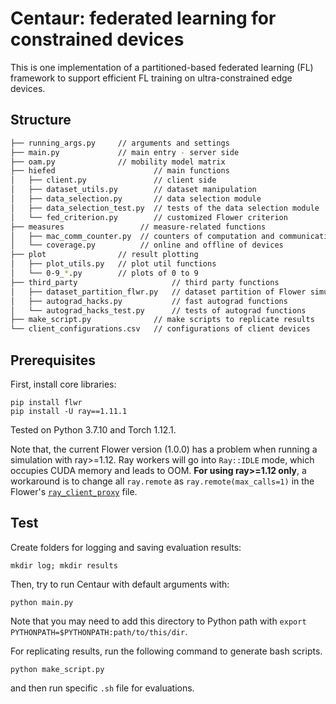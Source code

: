 # Centaur: federated learning for constrained devices

This is one implementation of a partitioned-based federated learning (FL) framework to support efficient FL training on ultra-constrained edge devices.


## Structure
```bash
├── running_args.py     // arguments and settings
├── main.py             // main entry - server side
├── oam.py              // mobility model matrix
├── hiefed                      // main functions
│   ├── client.py               // client side
│   ├── dataset_utils.py        // dataset manipulation
│   ├── data_selection.py       // data selection module
│   ├── data_selection_test.py  // tests of the data selection module
│   └── fed_criterion.py        // customized Flower criterion
├── measures                 // measure-related functions
│   ├── mac_comm_counter.py  // counters of computation and communication
│   └── coverage.py          // online and offline of devices 
├── plot                // result plotting
│   ├── plot_utils.py   // plot util functions
│   └── 0-9_*.py        // plots of 0 to 9
├── third_party                     // third party functions
│   ├── dataset_partition_flwr.py   // dataset partition of Flower simulation
│   ├── autograd_hacks.py           // fast autograd functions
│   └── autograd_hacks_test.py      // tests of autograd functions
├── make_script.py              // make scripts to replicate results
└── client_configurations.csv   // configurations of client devices 
```


## Prerequisites
First, install core libraries:
```
pip install flwr
pip install -U ray==1.11.1
```
Tested on Python 3.7.10 and Torch 1.12.1. 

Note that, the current Flower version (1.0.0) has a problem when running a simulation with ray>=1.12. Ray workers will go into `Ray::IDLE` mode, which occupies CUDA memory and leads to OOM. **For using ray>=1.12 only**, a workaround is to change all `ray.remote` as `ray.remote(max_calls=1)` in the Flower's [`ray_client_proxy`](https://github.com/adap/flower/blob/main/src/py/flwr/simulation/ray_transport/ray_client_proxy.py) file.



## Test
Create folders for logging and saving evaluation results:
```
mkdir log; mkdir results
```

Then, try to run Centaur with default arguments with:
```
python main.py
```
Note that you may need to add this directory to Python path with `export PYTHONPATH=$PYTHONPATH:path/to/this/dir`.

For replicating results, run the following command to generate bash scripts.
```
python make_script.py
```
and then run specific `.sh` file for evaluations.